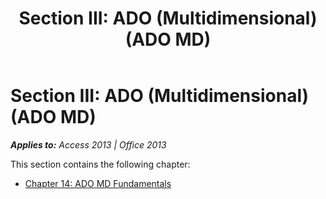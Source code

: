 ﻿---
title: 'Section III: ADO (Multidimensional) (ADO MD)'
TOCTitle: 'Section III: ADO (Multidimensional) (ADO MD)'
ms:assetid: 15a45148-3af5-82ca-fb41-91d1b0612719
ms:mtpsurl: https://msdn.microsoft.com/en-us/library/JJ248919(v=office.15)
ms:contentKeyID: 48543411
ms.date: 09/18/2015
mtps_version: v=office.15
---

# Section III: ADO (Multidimensional) (ADO MD)


_**Applies to:** Access 2013 | Office 2013_

This section contains the following chapter:

  - [Chapter 14: ADO MD Fundamentals](chapter-14-ado-md-fundamentals.md)

